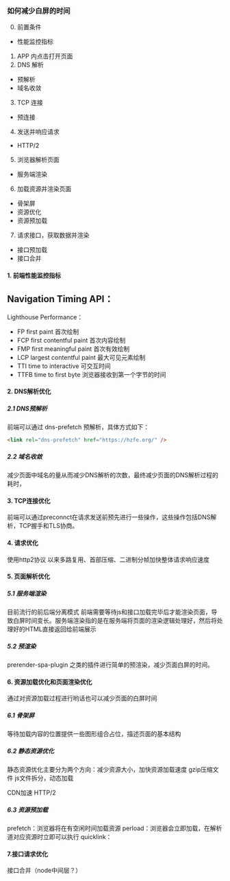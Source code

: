 ### 如何减少白屏的时间
0. 前置条件
 - 性能监控指标
1. APP 内点击打开页面
2. DNS 解析
 - 预解析
 - 域名收敛
3. TCP 连接
 - 预连接
4. 发送并响应请求
 - HTTP/2
5. 浏览器解析页面
 - 服务端渲染
6. 加载资源并渲染页面
 - 骨架屏
 - 资源优化
 - 资源预加载
7. 请求接口，获取数据并渲染
 - 接口预加载
 - 接口合并

#### 1. 前端性能监控指标
Navigation Timing API：
 - 
Lighthouse Performance：
 - FP first paint 首次绘制
 - FCP first contentful paint 首次内容绘制
 - FMP first meaningful paint 首次有效绘制
 - LCP largest contentful paint 最大可见元素绘制
 - TTI time to interactive 可交互时间
 - TTFB time to first byte 浏览器接收到第一个字节的时间

#### 2. DNS解析优化
##### 2.1 DNS预解析
前端可以通过 dns-prefetch 预解析，具体方式如下：
```html
<link rel="dns-prefetch" href="https://hzfe.org/" />
```
##### 2.2 域名收敛
减少页面中域名的量从而减少DNS解析的次数，最终减少页面的DNS解析过程的耗时，

#### 3. TCP连接优化
前端可以通过preconnct在请求发送前预先进行一些操作，这些操作包括DNS解析，TCP握手和TLS协商。

#### 4. 请求优化
使用http2协议 以来多路复用、首部压缩、二进制分帧加快整体请求响应速度

#### 5. 页面解析优化
##### 5.1 服务端渲染
目前流行的前后端分离模式 前端需要等待js和接口加载完毕后才能渲染页面，导致白屏时间变长。服务端渲染指的是在服务端将页面的渲染逻辑处理好，然后将处理好的HTML直接返回给前端展示

##### 5.2 预渲染
prerender-spa-plugin 之类的插件进行简单的预渲染，减少页面白屏的时间。

#### 6. 资源加载优化和页面渲染优化
通过对资源加载过程进行哟话也可以减少页面的白屏时间

##### 6.1 骨架屏
等待加载内容的位置提供一些图形组合占位，描述页面的基本结构

##### 6.2 静态资源优化
静态资源优化主要分为两个方向：减少资源大小，加快资源加载速度
gzip压缩文件
js文件拆分，动态加载

CDN加速
HTTP/2

##### 6.3  资源预加载
prefetch：浏览器将在有空闲时间加载资源
perload：浏览器会立即加载，在解析道对应资源时立即可以执行
quicklink：

#### 7.接口请求优化
接口合并（node中间层？）